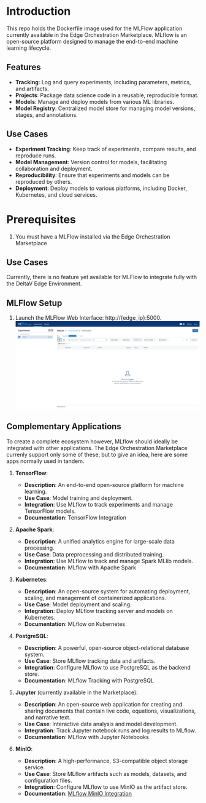 # Introduction
This repo holds the Dockerfile image used for the MLFlow application currently available in the Edge Orchestration Marketplace. MLflow is an open-source platform designed to manage the end-to-end machine learning lifecycle.

## Features

- **Tracking**: Log and query experiments, including parameters, metrics, and artifacts.
- **Projects**: Package data science code in a reusable, reproducible format.
- **Models**: Manage and deploy models from various ML libraries.
- **Model Registry**: Centralized model store for managing model versions, stages, and annotations.

## Use Cases

- **Experiment Tracking**: Keep track of experiments, compare results, and reproduce runs.
- **Model Management**: Version control for models, facilitating collaboration and deployment.
- **Reproducibility**: Ensure that experiments and models can be reproduced by others.
- **Deployment**: Deploy models to various platforms, including Docker, Kubernetes, and cloud services.

# Prerequisites

1. You must have a MLFlow installed via the Edge Orchestration Marketplace

## Use Cases
Currently, there is no feature yet available for MLFlow to integrate fully with the DeltaV Edge Environment.

## MLFlow Setup
1.	Launch the MLFlow Web Interface: http://{edge_ip}:5000.
![MlFlow Web Ui](https://github.com/EmersonDeltaV/mlflow/blob/main/assets/sample-ui-image.png?raw=true)

## Complementary Applications
To create a complete ecosystem however, MLflow should ideally be integrated with other applications. The Edge Orchestration Marketplace currenly support only some of these, but to give an idea, here are some apps normally used in tandem.
1. **TensorFlow**:
   - **Description**: An end-to-end open-source platform for machine learning.
   - **Use Case**: Model training and deployment.
   - **Integration**: Use MLflow to track experiments and manage TensorFlow models.
   - **Documentation**: TensorFlow Integration

2. **Apache Spark**:
   - **Description**: A unified analytics engine for large-scale data processing.
   - **Use Case**: Data preprocessing and distributed training.
   - **Integration**: Use MLflow to track and manage Spark MLlib models.
   - **Documentation**: MLflow with Apache Spark

3. **Kubernetes**:
   - **Description**: An open-source system for automating deployment, scaling, and management of containerized applications.
   - **Use Case**: Model deployment and scaling.
   - **Integration**: Deploy MLflow tracking server and models on Kubernetes.
   - **Documentation**: MLflow on Kubernetes

4. **PostgreSQL**:
   - **Description**: A powerful, open-source object-relational database system.
   - **Use Case**: Store MLflow tracking data and artifacts.
   - **Integration**: Configure MLflow to use PostgreSQL as the backend store.
   - **Documentation**: MLflow Tracking with PostgreSQL

5. **Jupyter** \(currently available in the Marketplace\):
   - **Description**: An open-source web application for creating and sharing documents that contain live code, equations, visualizations, and narrative text.
   - **Use Case**: Interactive data analysis and model development.
   - **Integration**: Track Jupyter notebook runs and log results to MLflow.
   - **Documentation**: MLflow with Jupyter Notebooks

6. **MinIO**:
   - **Description**: A high-performance, S3-compatible object storage service.
   - **Use Case**: Store MLflow artifacts such as models, datasets, and configuration files.
   - **Integration**: Configure MLflow to use MinIO as the artifact store.
   - **Documentation**: [MLflow MinIO Integration](https://www.restack.io/docs/mlflow-knowledge-mlflow-minio-integration)
